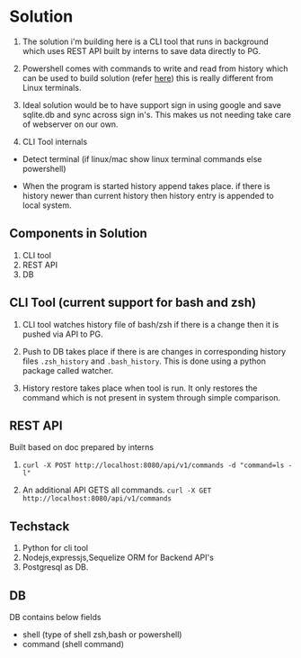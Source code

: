 # Solution 

1. The solution i'm building here is a CLI tool that runs in background which uses REST API built by interns to save data directly to PG.

2. Powershell comes with commands to write and read from history which can be used to build solution (refer [here](https://learn.microsoft.com/en-us/powershell/module/microsoft.powershell.core/about/about_history?view=powershell-7.4#history-cmdlets)) this is really different from Linux terminals.

3. Ideal solution would be to have support sign in using google and save sqlite.db and sync across sign in's. This makes us not needing take care of webserver on our own.

4. CLI Tool internals
- Detect terminal (if linux/mac show linux terminal commands else powershell)

- When the program is started history append takes place. if there is history newer than current history then history entry is appended to local system.


## Components in Solution

1. CLI tool
2. REST API
3. DB

## CLI Tool (current support for bash and zsh)

1. CLI tool watches history file of bash/zsh if there is a change then it is pushed via API to PG.

2. Push to DB takes place if there is are changes in corresponding history files `.zsh_history` and `.bash_history`. This is done using a python package called watcher.

4. History restore takes place when tool is run. It only restores the command which is not present in system through simple comparison.
 

## REST API

Built based on doc prepared by interns

1.  `curl -X POST http://localhost:8080/api/v1/commands -d "command=ls -l"`

2. An additional API GETS all commands.
  `curl -X GET http://localhost:8080/api/v1/commands`  

## Techstack

1. Python for cli tool
2. Nodejs,expressjs,Sequelize ORM for Backend API's
3. Postgresql as DB.


## DB

DB contains below fields 
- shell (type of shell zsh,bash or powershell)
- command (shell command)